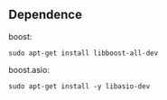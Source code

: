 
## Dependence
boost:
```
sudo apt-get install libboost-all-dev
```
boost.asio:
```
sudo apt-get install -y libasio-dev
```